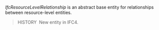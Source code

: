 _IfcResourceLevelRelationship_ is an abstract base entity for relationships between resource-level entities.

> HISTORY&nbsp; New entity in IFC4.
